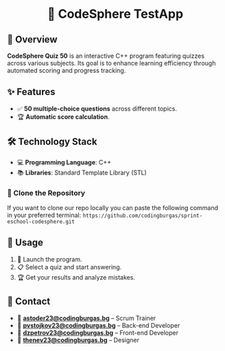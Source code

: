<h1 align="center">📘 CodeSphere TestApp</h1>

## 📢 Overview

**CodeSphere Quiz 50** is an interactive C++ program featuring quizzes across various subjects. Its goal is to enhance learning efficiency through automated scoring and progress tracking.

## ✨ Features

- ✅ **50 multiple-choice questions** across different topics.
- 🏆 **Automatic score calculation**.

## 🛠 Technology Stack

- 💻 **Programming Language**: C++
- 📚 **Libraries**: Standard Template Library (STL)


### 📂 Clone the Repository
If you want to clone our repo locally you can paste the following command in your preferred terminal:
`https://github.com/codingburgas/sprint-eschool-codesphere.git`

## 🚀 Usage

1. 🏁 Launch the program.
2. 📋 Select a quiz and start answering.
3. 🏆 Get your results and analyze mistakes.

## 📧 Contact

- 📩 **astoder23@codingburgas.bg** – Scrum Trainer
- 📩 **pvstojkov23@codingburgas.bg** – Back-end Developer
- 📩 **dzpetrov23@codingburgas.bg** – Front-end Developer
- 📩 **thenev23@codingburgas.bg** – Designer
